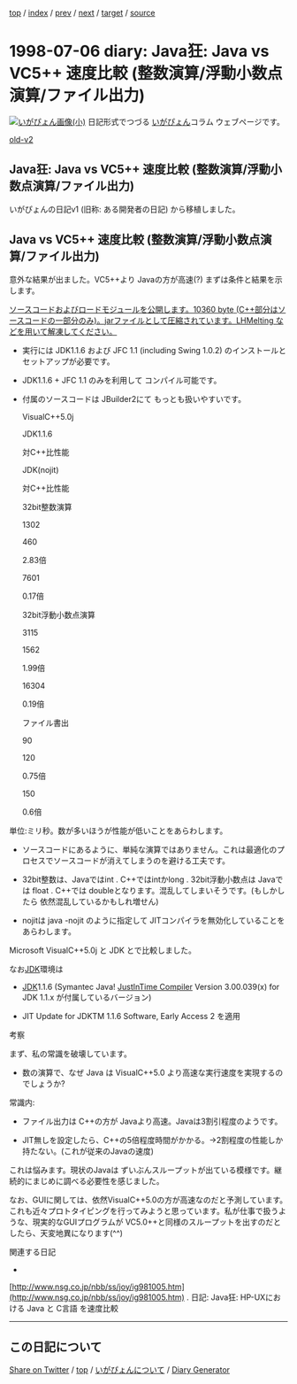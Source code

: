 [top](../index.html) 
 / [index](index.html) 
 / [prev](../1997/ig970723.html) 
 / [next](../2000/ig000120.html) 
 / [target](https://igapyon.github.io/diary/1998/ig980706.html) 
 / [source](https://github.com/igapyon/diary/blob/gh-pages/1998/ig980706.src.md) 

1998-07-06 diary: Java狂: Java vs VC5++ 速度比較 (整数演算/浮動小数点演算/ファイル出力)
=====================================================================================================
[![いがぴょん画像(小)](https://igapyon.github.io/diary/images/iga200306s.jpg "いがぴょん")](https://igapyon.github.io/diary/memo/memoigapyon.html) 日記形式でつづる [いがぴょん](https://igapyon.github.io/diary/memo/memoigapyon.html)コラム ウェブページです。

[old-v2](ig980706-orig.html)

## Java狂: Java vs VC5++ 速度比較 (整数演算/浮動小数点演算/ファイル出力)

いがぴょんの日記v1 (旧称: ある開発者の日記) から移植しました。


## Java vs VC5++ 速度比較 (整数演算/浮動小数点演算/ファイル出力)

意外な結果が出ました。VC5++より Javaの方が高速(?) まずは条件と結果を示します。

  
[ソースコードおよびロードモジュールを公開します。](ig980706.jar)[10360
  byte](ig980706.jar)[ ](ig980706.jar)[(C++部分はソースコードの一部分のみ)。jarファイルとして圧縮されています。LHMelting
  などを用いて解凍してください。](ig980706.jar)

  
* 実行には JDK1.1.6 および JFC 1.1 (including Swing 1.0.2) のインストールとセットアップが必要です。
    
* JDK1.1.6 + JFC 1.1 のみを利用して コンパイル可能です。
    
* 付属のソースコードは JBuilder2にて もっとも扱いやすいです。
  


    VisualC++5.0j

    JDK1.1.6

    対C++比性能

    JDK(nojit)

    対C++比性能

    32bit整数演算

    1302

    460

    2.83倍

    7601

    0.17倍

    32bit浮動小数点演算

    3115

    1562

    1.99倍

    16304

    0.19倍

    ファイル書出

    90

    120

    0.75倍

    150

    0.6倍

単位:ミリ秒。数が多いほうが性能が低いことをあらわします。

* ソースコードにあるように、単純な演算ではありません。これは最適化のプロセスでソースコードが消えてしまうのを避ける工夫です。
  
* 32bit整数は、Javaではint . C++ではintかlong . 32bit浮動小数点は Javaでは float
  . C++では doubleとなります。混乱してしまいそうです。(もしかしたら 依然混乱しているかもしれ増せん)
  
* nojitは java -nojit のように指定して JITコンパイラを無効化していることをあらわします。

Microsoft VisualC++5.0j と JDK とで比較しました。

なお[JDK](http://java.sun.com/products/jdk/1.1/)環境は

* [JDK](http://java.sun.com/products/jdk/1.1/)1.1.6
  (Symantec Java! [JustInTime
  Compiler](http://www.javacats.com/jp/articles/chuckmcmanis091696.html) Version 3.00.039(x) for JDK 1.1.x が付属しているバージョン)
  
* JIT Update for JDKTM 1.1.6 Software, Early Access 2 を適用

考察

まず、私の常識を破壊しています。

* 数の演算で、なぜ Java は VisualC++5.0 より高速な実行速度を実現するのでしょうか?

常識内:

* ファイル出力は C++の方が Javaより高速。Javaは3割引程度のようです。
  
* JIT無しを設定したら、C++の5倍程度時間がかかる。→2割程度の性能しか持たない。(これが従来のJavaの速度)

これは悩みます。現状のJavaは ずいぶんスループットが出ている模様です。継続的にまじめに調べる必要性を感じました。

なお、GUIに関しては、依然VisualC++5.0の方が高速なのだと予測しています。これも近々プロトタイピングを行ってみようと思っています。私が仕事で扱うような、現実的なGUIプログラムが
VC5.0++と同様のスループットを出すのだとしたら、天変地異になります(^^)

関連する日記

* 
  
[http://www.nsg.co.jp/nbb/ss/joy/ig981005.htm](http://www.nsg.co.jp/nbb/ss/joy/ig981005.htm)
. 日記: Java狂: HP-UXにおける Java と C言語 を速度比較


----------------------------------------------------------------------------------------------------

## この日記について

[Share on Twitter](https://twitter.com/intent/tweet?hashtags=igapyon%2Cdiary%2C%E3%81%84%E3%81%8C%E3%81%B4%E3%82%87%E3%82%93&text=Java%E7%8B%82%3A+Java+vs+VC5%2B%2B+%E9%80%9F%E5%BA%A6%E6%AF%94%E8%BC%83+%28%E6%95%B4%E6%95%B0%E6%BC%94%E7%AE%97%2F%E6%B5%AE%E5%8B%95%E5%B0%8F%E6%95%B0%E7%82%B9%E6%BC%94%E7%AE%97%2F%E3%83%95%E3%82%A1%E3%82%A4%E3%83%AB%E5%87%BA%E5%8A%9B%29&url=https%3A%2F%2Figapyon.github.io%2Fdiary%2F1998%2Fig980706.html) / [top](../index.html) / [いがぴょんについて](https://igapyon.github.io/diary/memo/memoigapyon.html) / [Diary Generator](https://github.com/igapyon/igapyonv3)
